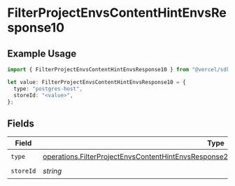 # FilterProjectEnvsContentHintEnvsResponse10

## Example Usage

```typescript
import { FilterProjectEnvsContentHintEnvsResponse10 } from "@vercel/sdk/models/operations/filterprojectenvs.js";

let value: FilterProjectEnvsContentHintEnvsResponse10 = {
  type: "postgres-host",
  storeId: "<value>",
};
```

## Fields

| Field                                                                                                                                                                                                        | Type                                                                                                                                                                                                         | Required                                                                                                                                                                                                     | Description                                                                                                                                                                                                  |
| ------------------------------------------------------------------------------------------------------------------------------------------------------------------------------------------------------------ | ------------------------------------------------------------------------------------------------------------------------------------------------------------------------------------------------------------ | ------------------------------------------------------------------------------------------------------------------------------------------------------------------------------------------------------------ | ------------------------------------------------------------------------------------------------------------------------------------------------------------------------------------------------------------ |
| `type`                                                                                                                                                                                                       | [operations.FilterProjectEnvsContentHintEnvsResponse200ApplicationJSONResponseBody3Envs10Type](../../models/operations/filterprojectenvscontenthintenvsresponse200applicationjsonresponsebody3envs10type.md) | :heavy_check_mark:                                                                                                                                                                                           | N/A                                                                                                                                                                                                          |
| `storeId`                                                                                                                                                                                                    | *string*                                                                                                                                                                                                     | :heavy_check_mark:                                                                                                                                                                                           | N/A                                                                                                                                                                                                          |